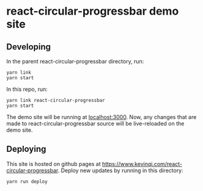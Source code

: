 # react-circular-progressbar demo site

## Developing

In the parent react-circular-progressbar directory, run:

```
yarn link
yarn start
```

In this repo, run:

```
yarn link react-circular-progressbar
yarn start
```

The demo site will be running at [localhost:3000](http://localhost:3000). Now, any changes that are made to react-circular-progressbar source will be live-reloaded on the demo site.

## Deploying

This site is hosted on github pages at https://www.kevinqi.com/react-circular-progressbar. Deploy new updates by running in this directory:

```
yarn run deploy
```
